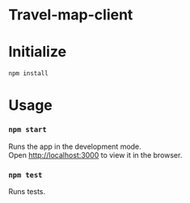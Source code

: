 # Travel-map-client
# Initialize
```
npm install
```

# Usage
### `npm start`

Runs the app in the development mode.\
Open [http://localhost:3000](http://localhost:3000) to view it in the browser.

### `npm test`

Runs tests.

